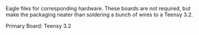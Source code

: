 Eagle files for corresponding hardware. These boards are not required, but make the packaging neater 
than soldering a bunch of wires to a Teensy 3.2.

Primary Board: Teensy 3.2
